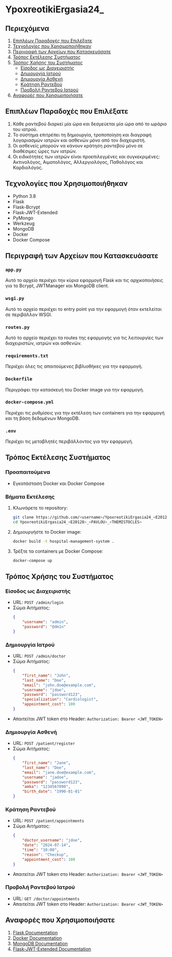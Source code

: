 # YpoxreotikiErgasia24_<E20128>_<PAVLOU>_<THEMISTOCLES>

## Περιεχόμενα
1. [Επιπλέων Παραδοχές που Επιλέξατε](#επιπλέων-παραδοχές-που-επιλέξατε)
2. [Τεχνολογίες που Χρησιμοποιήθηκαν](#τεχνολογίες-που-χρησιμοποιήθηκαν)
3. [Περιγραφή των Αρχείων που Κατασκευάσατε](#περιγραφή-των-αρχείων-που-κατασκευάσατε)
4. [Τρόπος Εκτέλεσης Συστήματος](#τρόπος-εκτέλεσης-συστήματος)
5. [Τρόπος Χρήσης του Συστήματος](#τρόπος-χρήσης-του-συστήματος)
    - [Είσοδος ως Διαχειριστής](#είσοδος-ως-διαχειριστής)
    - [Δημιουργία Ιατρού](#δημιουργία-ιατρού)
    - [Δημιουργία Ασθενή](#δημιουργία-ασθενή)
    - [Κράτηση Ραντεβού](#κράτηση-ραντεβού)
    - [Προβολή Ραντεβού Ιατρού](#προβολή-ραντεβού-ιατρού)
6. [Αναφορές που Χρησιμοποιήσατε](#αναφορές-που-χρησιμοποιήσατε)

## Επιπλέων Παραδοχές που Επιλέξατε
1. Κάθε ραντεβού διαρκεί μία ώρα και δεσμεύεται μία ώρα από το ωράριο του ιατρού.
2. Το σύστημα επιτρέπει τη δημιουργία, τροποποίηση και διαγραφή λογαριασμών ιατρών και ασθενών μόνο από τον διαχειριστή.
3. Οι ασθενείς μπορούν να κάνουν κράτηση ραντεβού μόνο σε διαθέσιμες ώρες των ιατρών.
4. Οι ειδικότητες των ιατρών είναι προεπιλεγμένες και συγκεκριμένες: Ακτινολόγος, Αιματολόγος, Αλλεργιολόγος, Παθολόγος και Καρδιολόγος.

## Τεχνολογίες που Χρησιμοποιήθηκαν
- Python 3.8
- Flask
- Flask-Bcrypt
- Flask-JWT-Extended
- PyMongo
- Werkzeug
- MongoDB
- Docker
- Docker Compose

## Περιγραφή των Αρχείων που Κατασκευάσατε

### `app.py`
Αυτό το αρχείο περιέχει την κύρια εφαρμογή Flask και τις αρχικοποιήσεις για το Bcrypt, JWTManager και MongoDB client.

### `wsgi.py`
Αυτό το αρχείο περιέχει το entry point για την εφαρμογή όταν εκτελείται σε περιβάλλον WSGI.

### `routes.py`
Αυτό το αρχείο περιέχει τα routes της εφαρμογής για τις λειτουργίες των διαχειριστών, ιατρών και ασθενών.

### `requirements.txt`
Περιέχει όλες τις απαιτούμενες βιβλιοθήκες για την εφαρμογή.

### `Dockerfile`
Περιγράφει την κατασκευή του Docker image για την εφαρμογή.

### `docker-compose.yml`
Περιέχει τις ρυθμίσεις για την εκτέλεση των containers για την εφαρμογή και τη βάση δεδομένων MongoDB.

### `.env`
Περιέχει τις μεταβλητές περιβάλλοντος για την εφαρμογή.

## Τρόπος Εκτέλεσης Συστήματος

### Προαπαιτούμενα
- Εγκατάσταση Docker και Docker Compose

### Βήματα Εκτέλεσης
1. Κλωνάρετε το repository:
    ```bash
    git clone https://github.com/<username>/YpoxreotikiErgasia24_<E20128>_<PAVLOU>_<THEMISTOCLES>.git
    cd YpoxreotikiErgasia24_<E20128>_<PAVLOU>_<THEMISTOCLES>
    ```

2. Δημιουργήστε το Docker image:
    ```bash
    docker build -t hospital-management-system .
    ```

3. Τρέξτε τα containers με Docker Compose:
    ```bash
    docker-compose up
    ```



## Τρόπος Χρήσης του Συστήματος

### Είσοδος ως Διαχειριστής
- URL: `POST /admin/login`
- Σώμα Αιτήματος:
    ```json
    {
        "username": "admin",
        "password": "@dm1n"
    }
    ```

### Δημιουργία Ιατρού
- URL: `POST /admin/doctor`
- Σώμα Αιτήματος:
    ```json
    {
        "first_name": "John",
        "last_name": "Doe",
        "email": "john.doe@example.com",
        "username": "jdoe",
        "password": "password123",
        "specialization": "Cardiologist",
        "appointment_cost": 100
    }
    ```
- Απαιτείται JWT token στο Header: `Authorization: Bearer <JWT_TOKEN>`

### Δημιουργία Ασθενή
- URL: `POST /patient/register`
- Σώμα Αιτήματος:
    ```json
    {
        "first_name": "Jane",
        "last_name": "Doe",
        "email": "jane.doe@example.com",
        "username": "jadoe",
        "password": "password123",
        "amka": "1234567890",
        "birth_date": "1990-01-01"
    }
    ```

### Κράτηση Ραντεβού
- URL: `POST /patient/appointments`
- Σώμα Αιτήματος:
    ```json
    {
        "doctor_username": "jdoe",
        "date": "2024-07-14",
        "time": "10:00",
        "reason": "Checkup",
        "appointment_cost": 100
    }
    ```
- Απαιτείται JWT token στο Header: `Authorization: Bearer <JWT_TOKEN>`

### Προβολή Ραντεβού Ιατρού
- URL: `GET /doctor/appointments`
- Απαιτείται JWT token στο Header: `Authorization: Bearer <JWT_TOKEN>`

## Αναφορές που Χρησιμοποιήσατε
1. [Flask Documentation](https://flask.palletsprojects.com/en/2.0.x/)
2. [Docker Documentation](https://docs.docker.com/)
3. [MongoDB Documentation](https://docs.mongodb.com/)
4. [Flask-JWT-Extended Documentation](https://flask-jwt-extended.readthedocs.io/en/stable/)

